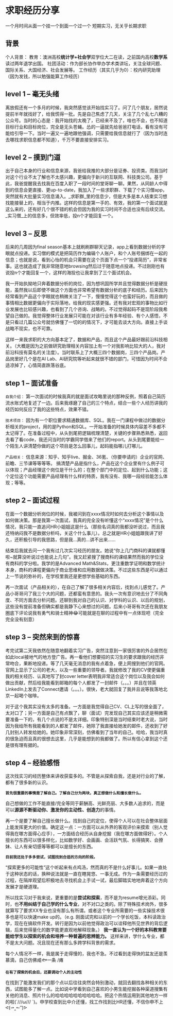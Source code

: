求职经历分享
===========
一个月时间从面一个挂一个到面一个过一个
短期实习，无关乎长期求职

背景
----
个人背景：
教育：澳洲高校**统计学+社会学**双学位大二在读，之前国内高校**数学系**读过两年退学出国。
社团活动：作为部长协作举办学术类讲坛，关注全球问题、国际关系、大国经济、社会发展等。
工作经历（其实几乎为0）：校内研究助理（因为发钱，所以勉强能算工作经历）


level 1 – 毫无头绪
----------------
离放假还有一个多月的时候，我突然感觉该开始找实习了。问了几个朋友，居然说提前半年就找好了，给我慌得一批。先是自己焦虑了几天，关注了几个乱七八糟的公众号。当时的心态是：我开始找的太晚了，已经来不及了，啥也不会，也不知道目标行业和目标岗位，完全是无头苍蝇。怂的一逼就先给爸爸打电话，看有没有可能给引导一下。当时一遍又一遍地跟他强调，只需要给我信息就行了（因为当时连去哪找求职信息都不知道），千万不要直接安排实习。

level 2 – 摸到门道
-----------------
出于自己本身的行业和信息来源，我爸给我推的大部分是证券、投资类。而我当时对这个行业不太了解也不太感兴趣，更偏向于新兴的互联网、科技类公司。基于此，我爸提醒我去找我在百度入职了一段时间的堂哥聊一聊。果然，从同龄人中得到的信息会更直接、更up-to-date，我加入了一些求职群、下载了个实习僧app，突然就有大批量实习信息涌入。_求职群_里的信息少，但是大多是本人结束实习想找能接替上的，相当于内推。这样的信息是第一手的、有效，我的第一个面试就是这么来的，还有好几个很不错的机会但因为我的实习时间不合适也没有后续交流。_实习僧_上的信息多，但效率低，投n个才能回复一个。

level 3 – 反思
-----------------
后来的几周因为final season基本上就刷刷群聊天记录，app上看到数据分析的字眼就点投递。实习僧的模式是把简历作为编辑个人账户，和个人账号捆绑在一起的信息；也就是说，看到心怡的机会只需要在这个页面下点一个“投递简历”，非常省事。这也就造成了我非常随意地browsing然后过于随意地点投递。不过刚刚也有说投n个才能回复一个，这样的海投也让我拿到了三个面试机会。

我一开始执拗地只奔着数据分析的岗位，因为想巩固所学并且觉得数据分析是硬技能，虽然我以后即使不做这个方面也非常希望有数据分析的底子和经历。后来因为经常看到产品这个字眼就也稍微关注了一下，慢慢觉得这个也蛮好玩的，而且做的事情相比数据更偏向于实际落地，给我的现实感更强。还有我对宏观的事物比如行业发展也比较感兴趣，也看到了几个咨询、战略的。不过觉得起码不是现阶段我希望自己做的。我觉得整体行业发展只可能在对该行业有多年经验、有个人感悟，不是只看过几篇公众号就仿佛懂了一切的的情况下，才可能去谈大方向。直接上手谈战略不现实，也不可靠。

这样一来我求职的大方向基本定了，数据和产品，而且这个产品最好跟前沿科技相关。（大概是因为之前做研究助理相关内容加上有一个对我影响比较大的人，我对前沿科技有莫名的关注度）。当时联系上了大概三四个数据岗，三四个产品岗。产品岗里好几个是在AI Lab、AI研究院等听起来就很不错的部门，可惜因为时间不合适凉掉了，心情简直跌落谷底。


step 1 – 面试准备
-----------------

`自我介绍：`
第一次面试的时候我真的就是面试攻略里说的那种反例，照着自己简历流水账式地复述了一边。后来我琢磨了自己的三个特点，结合一些个人经历讲我的经历如何反应了我的这些特点，效果不错。

`技术项目：`
因为有一个职位要求精通数据库、SQL。我在一门课程中做过的数据分析相关的project，用的是Python和SQL。一开始准备的时候具体内容差不多都不太记得了。在准备过程中，从头到尾把逻辑梳理清楚，关键的步骤熟悉熟悉，返回去看了看code，我还问当时的学霸同学借来了他们的report。从头到尾要能给一个陌生人讲清楚你做的这个项目是怎么回事儿，起码能指哪儿打哪儿。

`产品相关：`
信息来源：知乎、知乎live、掘金、36氪、（你要申请的）企业的官网、前瞻、三节课等等等等。
搞清楚产品是指什么，产品在这个企业里有什么例子可以体现；产品经理这个岗位是干什么的；在整个部门中的定位、起到什么功能；这个定位这个功能需要产品经理有什么样的特质，我有没有、我哪一段经验能怎么体现；等等。

step 2 – 面试过程
-----------------

在面一个数据分析岗位的时候，我被问到在xxxx情况时如何去分析这个事情以及如何做决策。那是我第一次面试，我真的完全没有听懂这个“xxxx情况”是个什么情况，我只能一直追问HR小姐姐这是什么（那些名词真的我都没听说过，而且我还特纳闷我不是数据分析吗，关这个什么事儿）。总之就是HR小姐姐跟我讲了好久，还积极引导的我思路，但是我…真的…讲不出来……

结束后我就去问一个我有过几次实习经历的朋友。她说“你上几门商科的课就都懂啦~就算没听说过也能说上几句”。我又赶紧搜了搜商科的课结果然而我的学位没有商科的学分啦。我学的是Advanced Math&Stats，更注重数学证明和数学统计本身，商科的课程更偏向于商业思维和应用数据做决策。不过这些东西是可以通过上一节说的弥补的，在学校里我还是更想学些基础的东西。

再一次面试（产品相关的），在自己了解了很多相关内容后，找到点儿感觉了。产品小哥哥问了我三个大的问题，还都蛮有意思的。我头一次有意识地去分了不同角度、不同方面去分析问题。还聊到我对自己的认识、对学科的认识、以后的规划，这些没有提前准备但确实都是我静下心来想过的问题。后来小哥哥有次还在我朋友圈底下评论说我有勇气和骑士精神😂可能就是在聊的过程中有一点体现吧（完全完全没有刻意）


step 3 – 突然来到的惊喜
---------------------

考完试第二天我依然在随意地翻着实习广告，突然注意到一家很厉害的外企居然在如此local接地气的地方登广告。再一看他们想要招的实习生的要求跟我的经历非常吻合，果断地投递。等了几天毫无消息的我有点着急，便上网搜到他们的官网。官网上显示了公司的老大，以及一些重要的领导者。我就修改了我的CV使更偏重我的相关经历、认真地写了封cover letter表明我非常适合这个岗位以及我会如何做出贡献，然后给我能看到邮箱的每个人都发了一封邮件（。。。）并且在领英LinkedIn上发去了Connect邀请（。。。）。很快，老大就回复了我并且说等我落地北京一起喝个咖啡。

对于这个我其实没有太多的准备。一方面是我觉得自己CV、CL上写的很全面了，太对口了；另一方面是自己有点飘了，聊（面试）完发现自己其实应该还是稍微需要准备一下的，有几个点说的不是太详细。印象特别深是当时结束时老大说，当时因为我给所有我能看到的人都发了邮件，她除了我直接给她发的邮件，还收到了好几封别人转发给她的。她印象非常深刻，仿佛看到了当年的自己。哈哈，我当时真的很急迫而且真的很想去这里，几乎是能想到的我都做了。所以有信心拿到这个还是很有理有据的。


step 4 – 经验感悟
-----------------

这次找实习的经历整体来讲收获蛮多的。不管是从探索自我，还是对行业的了解，都有了很多新的认识。

**`首先很重要的事情是了解自己。了解自己分为两块，真正想做什么和擅长做什么。`**

自己想做的工作不能直接/完全等同于薪酬高、光鲜亮丽、大多数人追求的，而是可以**源源不断驱动你、激发你的主动性、创造力**的事情。

再一个是要了解自己擅长做什么。找到自己的定位，使得个人可以在社会整体层面上能发挥更大的价值。确定这一点：一方面可以从外界的客观评价来摸索（别人觉得我在哪方面得心应手），一方面结合经历从自身挖掘（我在哪方面做得好）。个人擅长的东西可以很多样化，比如数学好、会画画、会活跃气氛、长得搞笑、会撩妹、让人有亲切感等等都可以是擅长的东西。

**`目前我还处于多多尝试，试图找到合适的方向的阶段。`**

“探索更多的可能性”这个听起来有点鸡汤，然而真的不是什么好事儿。如果一直处于这种状态的话，换种说法就是一直在瞎晃悠、一事无成。作为一条需要经历过的过程，在隔岸观望后积极地去寻找机会上手试一试，最后脚踏实地地奔着这个方向发展才是硬道理。

所以找实习对于我来说，更重要的是**尝试和探索**，而不是为resume增光添彩。同时，也**不用纠结于自己学的什么专业**，对不对口之类的。除了特殊技术岗外，很多就算写了要求XX专业也没有那么有所谓。或者这个专业所需要的一些实操技术很多也是可以快速make up的。（e.g. 刚面试完和以前的一个学长吃饭，本科读政治学，现在在搞软件开发。转行是因为以前他觉得政治可以诠释他所见世界的背后逻辑，后来觉得量化的数字能更直观地解释现象。） **我一直认为一个好的本科教育要能给学生以探索的机会和培养一种普遍的思辨能力。** 这样来讲，学什么专业，都不是太大问题。况且现在还有那么多跨学科背景的需求。

每个人情况不一样，我是属于走得慢的，我也不急。不过看到走得快的盆友还是羡慕滴，自己仿佛咸🐟一条 /瘫


**`在有了探索的机会后，还要调动个人的主动性`**

在找到了能激发我们的那个点以后往往突然会特别激动，就回去翻找各种相关的东西，试图能多了解一点。比如说中学看到自己喜欢的小男生能挖掘各种渠道搜集有关他的消息、照片什么的哈哈哈哈哈哈哈哈哈哈。把这个热情运用到其他地方一样的啦(´///ω/// `)。申学校查到比中介还懂，找工作找到比HR还懂，不信你申不上ᕙ(⇀‸↼‵‵)ᕗ
